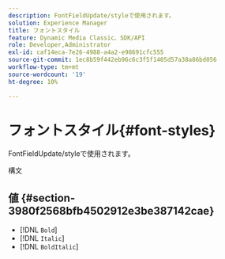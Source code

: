 ```yaml
---
description: FontFieldUpdate/styleで使用されます。
solution: Experience Manager
title: フォントスタイル
feature: Dynamic Media Classic、SDK/API
role: Developer,Administrator
exl-id: caf14eca-7e26-4988-a4a2-e98691cfc555
source-git-commit: 1ec8b59f442eb96c6c3f5f1405d57a38a86bd056
workflow-type: tm+mt
source-wordcount: '19'
ht-degree: 10%

---
```


# フォントスタイル{#font-styles}

FontFieldUpdate/styleで使用されます。

構文

## 値 {#section-3980f2568bfb4502912e3be387142cae}

* [!DNL `Bold`]
* [!DNL `Italic`]
* [!DNL `BoldItalic`]
